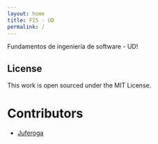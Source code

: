 ```yaml
---
layout: home
title: FIS - UD
permalink: /
---
```


Fundamentos de ingeniería de software - UD!

## License

This work is open sourced under the MIT License.

# Contributors
- [Juferoga](https://github.com/juferoga)
